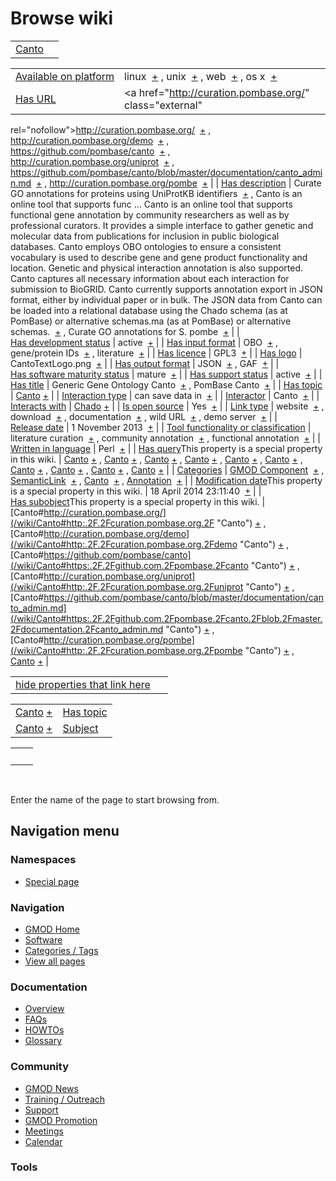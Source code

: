 



<span id="top"></span>




# <span dir="auto">Browse wiki</span>






|                              |     |
|------------------------------|-----|
| [Canto](/wiki/Canto "Canto") |     |

|  |  |
|----|----|
| [Available on platform](/wiki/Property%253AAvailable_on_platform "Property:Available on platform") | <span class="smwb-value">linux  <span class="smwsearch">[+](/wiki/Special%253ASearchByProperty/Available-20on-20platform/linux "Special%253ASearchByProperty/Available-20on-20platform/linux")</span></span> , <span class="smwb-value">unix  <span class="smwsearch">[+](/wiki/Special%253ASearchByProperty/Available-20on-20platform/unix "Special%253ASearchByProperty/Available-20on-20platform/unix")</span></span> , <span class="smwb-value">web  <span class="smwsearch">[+](/wiki/Special%253ASearchByProperty/Available-20on-20platform/web "Special%253ASearchByProperty/Available-20on-20platform/web")</span></span> , <span class="smwb-value">os x  <span class="smwsearch">[+](/wiki/Special%253ASearchByProperty/Available-20on-20platform/os-20x "Special%253ASearchByProperty/Available-20on-20platform/os-20x")</span></span> |
| [Has URL](/wiki/Property%253AHas_URL "Property:Has URL") | <span class="smwb-value"><a href="http://curation.pombase.org/" class="external"
rel="nofollow">http://curation.pombase.org/</a>  <span class="smwsearch">[+](/wiki/Special%253ASearchByProperty/Has-20URL/http%253A-2F-2Fcuration.pombase.org-2F "Special%253ASearchByProperty/Has-20URL/http%253A-2F-2Fcuration.pombase.org-2F")</span></span> , <span class="smwb-value"><a href="http://curation.pombase.org/demo" class="external"
rel="nofollow">http://curation.pombase.org/demo</a>  <span class="smwsearch">[+](/wiki/Special%253ASearchByProperty/Has-20URL/http%253A-2F-2Fcuration.pombase.org-2Fdemo "Special%253ASearchByProperty/Has-20URL/http%253A-2F-2Fcuration.pombase.org-2Fdemo")</span></span> , <span class="smwb-value"><a href="https://github.com/pombase/canto" class="external"
rel="nofollow">https://github.com/pombase/canto</a>  <span class="smwsearch">[+](/wiki/Special%253ASearchByProperty/Has-20URL/https%253A-2F-2Fgithub.com-2Fpombase-2Fcanto "Special%253ASearchByProperty/Has-20URL/https%253A-2F-2Fgithub.com-2Fpombase-2Fcanto")</span></span> , <span class="smwb-value"><a href="http://curation.pombase.org/uniprot" class="external"
rel="nofollow">http://curation.pombase.org/uniprot</a>  <span class="smwsearch">[+](/wiki/Special%253ASearchByProperty/Has-20URL/http%253A-2F-2Fcuration.pombase.org-2Funiprot "Special%253ASearchByProperty/Has-20URL/http%253A-2F-2Fcuration.pombase.org-2Funiprot")</span></span> , <span class="smwb-value"><a
href="https://github.com/pombase/canto/blob/master/documentation/canto_admin.md"
class="external"
rel="nofollow">https://github.com/pombase/canto/blob/master/documentation/canto_admin.md</a>  <span class="smwsearch">[+](/wiki/Special%253ASearchByProperty/Has-20URL/https%253A-2F-2Fgithub.com-2Fpombase-2Fcanto-2Fblob-2Fmaster-2Fdocumentation-2Fcanto_admin.md "Special%253ASearchByProperty/Has-20URL/https%253A-2F-2Fgithub.com-2Fpombase-2Fcanto-2Fblob-2Fmaster-2Fdocumentation-2Fcanto admin.md")</span></span> , <span class="smwb-value"><a href="http://curation.pombase.org/pombe" class="external"
rel="nofollow">http://curation.pombase.org/pombe</a>  <span class="smwsearch">[+](/wiki/Special%253ASearchByProperty/Has-20URL/http%253A-2F-2Fcuration.pombase.org-2Fpombe "Special%253ASearchByProperty/Has-20URL/http%253A-2F-2Fcuration.pombase.org-2Fpombe")</span></span> |
| [Has description](/wiki/Property%253AHas_description "Property:Has description") | <span class="smwb-value">Curate GO annotations for proteins using UniProtKB identifiers  <span class="smwsearch">[+](/wiki/Special%253ASearchByProperty/Has-20description/Curate-20GO-20annotations-20for-20proteins-20using-20UniProtKB-20identifiers "Special%253ASearchByProperty/Has-20description/Curate-20GO-20annotations-20for-20proteins-20using-20UniProtKB-20identifiers")</span></span> , <span class="smwb-value">Canto is an online tool that supports func<span class="smw-highlighter" data-type="2" state="persistent" data-title="Information"><span class="smwtext"> … </span><span class="smwttcontent">Canto is an online tool that supports functional gene annotation by community researchers as well as by professional curators. It provides a simple interface to gather genetic and molecular data from publications for inclusion in public biological databases. Canto employs OBO ontologies to ensure a consistent vocabulary is used to describe gene and gene product functionality and location. Genetic and physical interaction annotation is also supported. Canto captures all necessary information about each interaction for submission to BioGRID. Canto currently supports annotation export in JSON format, either by individual paper or in bulk. The JSON data from Canto can be loaded into a relational database using the Chado schema (as at PomBase) or alternative schemas.</span></span>ma (as at PomBase) or alternative schemas.  <span class="smwsearch">[+](/mediawiki/index.php?title=Special%253ASearchByProperty&x=Has-20description%2FCanto-20is-20an-20online-20tool-20that-20supports-20functional-20gene-20annotation-20by-20community-20researchers-20as-20well-20as-20by-20professional-20curators.-20It-20provides-20a-20simple-20interface-20to-20gather-20genetic-20and-20molecular-20data-20from-20publications-20for-20inclusion-20in-20public-20biological-20databases.-20Canto-20employs-20OBO-20ontologies-20to-20ensure-20a-20consistent-20vocabulary-20is-20used-20to-20describe-20gene-20and-20gene-20product-20functionality-20and-20location.-0A-0AGenetic-20and-20physical-20interaction-20annotation-20is-20also-20supported.-20Canto-20captures-20all-20necessary-20information-20about-20each-20interaction-20for-20submission-20to-20BioGRID.-0A-0ACanto-20currently-20supports-20annotation-20export-20in-20JSON-20format%2C-20either-20by-20individual-20paper-20or-20in-20bulk.-20The-20JSON-20data-20from-20Canto-20can-20be-20loaded-20into-20a-20relational-20database-20using-20the-20Chado-20schema-20%28as-20at-20PomBase%29-20or-20alternative-20schemas. "Special%253ASearchByProperty")</span></span> , <span class="smwb-value">Curate GO annotations for S. pombe  <span class="smwsearch">[+](/wiki/Special%253ASearchByProperty/Has-20description/Curate-20GO-20annotations-20for-20S.-20pombe "Special%253ASearchByProperty/Has-20description/Curate-20GO-20annotations-20for-20S.-20pombe")</span></span> |
| [Has development status](/wiki/Property%253AHas_development_status "Property:Has development status") | <span class="smwb-value">active  <span class="smwsearch">[+](/wiki/Special%253ASearchByProperty/Has-20development-20status/active "Special%253ASearchByProperty/Has-20development-20status/active")</span></span> |
| [Has input format](/wiki/Property%253AHas_input_format "Property:Has input format") | <span class="smwb-value">OBO  <span class="smwsearch">[+](/wiki/Special%253ASearchByProperty/Has-20input-20format/OBO "Special%253ASearchByProperty/Has-20input-20format/OBO")</span></span> , <span class="smwb-value">gene/protein IDs  <span class="smwsearch">[+](/wiki/Special%253ASearchByProperty/Has-20input-20format/gene-2Fprotein-20IDs "Special%253ASearchByProperty/Has-20input-20format/gene-2Fprotein-20IDs")</span></span> , <span class="smwb-value">literature  <span class="smwsearch">[+](/wiki/Special%253ASearchByProperty/Has-20input-20format/literature "Special%253ASearchByProperty/Has-20input-20format/literature")</span></span> |
| [Has licence](/wiki/Property%253AHas_licence "Property:Has licence") | <span class="smwb-value">GPL3  <span class="smwsearch">[+](/wiki/Special%253ASearchByProperty/Has-20licence/GPL3 "Special%253ASearchByProperty/Has-20licence/GPL3")</span></span> |
| [Has logo](/wiki/Property%253AHas_logo "Property:Has logo") | <span class="smwb-value">CantoTextLogo.png  <span class="smwsearch">[+](/wiki/Special%253ASearchByProperty/Has-20logo/CantoTextLogo.png "Special%253ASearchByProperty/Has-20logo/CantoTextLogo.png")</span></span> |
| [Has output format](/wiki/Property%253AHas_output_format "Property:Has output format") | <span class="smwb-value">JSON  <span class="smwsearch">[+](/wiki/Special%253ASearchByProperty/Has-20output-20format/JSON "Special%253ASearchByProperty/Has-20output-20format/JSON")</span></span> , <span class="smwb-value">GAF  <span class="smwsearch">[+](/wiki/Special%253ASearchByProperty/Has-20output-20format/GAF "Special%253ASearchByProperty/Has-20output-20format/GAF")</span></span> |
| [Has software maturity status](/wiki/Property%253AHas_software_maturity_status "Property:Has software maturity status") | <span class="smwb-value">mature  <span class="smwsearch">[+](/wiki/Special%253ASearchByProperty/Has-20software-20maturity-20status/mature "Special%253ASearchByProperty/Has-20software-20maturity-20status/mature")</span></span> |
| [Has support status](/wiki/Property%253AHas_support_status "Property:Has support status") | <span class="smwb-value">active  <span class="smwsearch">[+](/wiki/Special%253ASearchByProperty/Has-20support-20status/active "Special%253ASearchByProperty/Has-20support-20status/active")</span></span> |
| [Has title](/wiki/Property%253AHas_title "Property:Has title") | <span class="smwb-value">Generic Gene Ontology Canto  <span class="smwsearch">[+](/wiki/Special%253ASearchByProperty/Has-20title/Generic-20Gene-20Ontology-20Canto "Special%253ASearchByProperty/Has-20title/Generic-20Gene-20Ontology-20Canto")</span></span> , <span class="smwb-value">PomBase Canto  <span class="smwsearch">[+](/wiki/Special%253ASearchByProperty/Has-20title/PomBase-20Canto "Special%253ASearchByProperty/Has-20title/PomBase-20Canto")</span></span> |
| [Has topic](/wiki/Property%253AHas_topic "Property:Has topic") | <span class="smwb-value">[Canto](/wiki/Canto "Canto") <span class="smwbrowse">[+](/wiki/Special%253ABrowse/Canto "Special%253ABrowse/Canto")</span></span> |
| [Interaction type](/wiki/Property%253AInteraction_type "Property:Interaction type") | <span class="smwb-value">can save data in  <span class="smwsearch">[+](/wiki/Special%253ASearchByProperty/Interaction-20type/can-20save-20data-20in "Special%253ASearchByProperty/Interaction-20type/can-20save-20data-20in")</span></span> |
| <a
href="/mediawiki/index.php?title=Property:Interactor&amp;action=edit&amp;redlink=1"
class="new"
title="Property:Interactor (page does not exist)">Interactor</a> | <span class="smwb-value">Canto  <span class="smwsearch">[+](/wiki/Special%253ASearchByProperty/Interactor/Canto "Special%253ASearchByProperty/Interactor/Canto")</span></span> |
| [Interacts with](/wiki/Property%253AInteracts_with "Property:Interacts with") | <span class="smwb-value"><a href="/wiki/Chado" class="mw-redirect" title="Chado">Chado</a> <span class="smwbrowse">[+](/wiki/Special%253ABrowse/Chado "Special%253ABrowse/Chado")</span></span> |
| [Is open source](/wiki/Property%253AIs_open_source "Property:Is open source") | <span class="smwb-value">Yes  <span class="smwsearch">[+](/wiki/Special%253ASearchByProperty/Is-20open-20source/Yes "Special%253ASearchByProperty/Is-20open-20source/Yes")</span></span> |
| [Link type](/wiki/Property%253ALink_type "Property:Link type") | <span class="smwb-value">website  <span class="smwsearch">[+](/wiki/Special%253ASearchByProperty/Link-20type/website "Special%253ASearchByProperty/Link-20type/website")</span></span> , <span class="smwb-value">download  <span class="smwsearch">[+](/wiki/Special%253ASearchByProperty/Link-20type/download "Special%253ASearchByProperty/Link-20type/download")</span></span> , <span class="smwb-value">documentation  <span class="smwsearch">[+](/wiki/Special%253ASearchByProperty/Link-20type/documentation "Special%253ASearchByProperty/Link-20type/documentation")</span></span> , <span class="smwb-value">wild URL  <span class="smwsearch">[+](/wiki/Special%253ASearchByProperty/Link-20type/wild-20URL "Special%253ASearchByProperty/Link-20type/wild-20URL")</span></span> , <span class="smwb-value">demo server  <span class="smwsearch">[+](/wiki/Special%253ASearchByProperty/Link-20type/demo-20server "Special%253ASearchByProperty/Link-20type/demo-20server")</span></span> |
| [Release date](/wiki/Property%253ARelease_date "Property:Release date") | <span class="smwb-value">1 November 2013  <span class="smwsearch">[+](/wiki/Special%253ASearchByProperty/Release-20date/1-20November-202013 "Special%253ASearchByProperty/Release-20date/1-20November-202013")</span></span> |
| [Tool functionality or classification](/wiki/Property%253ATool_functionality_or_classification "Property:Tool functionality or classification") | <span class="smwb-value">literature curation  <span class="smwsearch">[+](/wiki/Special%253ASearchByProperty/Tool-20functionality-20or-20classification/literature-20curation "Special%253ASearchByProperty/Tool-20functionality-20or-20classification/literature-20curation")</span></span> , <span class="smwb-value">community annotation  <span class="smwsearch">[+](/wiki/Special%253ASearchByProperty/Tool-20functionality-20or-20classification/community-20annotation "Special%253ASearchByProperty/Tool-20functionality-20or-20classification/community-20annotation")</span></span> , <span class="smwb-value">functional annotation  <span class="smwsearch">[+](/wiki/Special%253ASearchByProperty/Tool-20functionality-20or-20classification/functional-20annotation "Special%253ASearchByProperty/Tool-20functionality-20or-20classification/functional-20annotation")</span></span> |
| [Written in language](/wiki/Property%253AWritten_in_language "Property:Written in language") | <span class="smwb-value">Perl  <span class="smwsearch">[+](/wiki/Special%253ASearchByProperty/Written-20in-20language/Perl "Special%253ASearchByProperty/Written-20in-20language/Perl")</span></span> |
| <span class="smw-highlighter" data-type="1" state="inline" data-title="Property"><span class="smwbuiltin">[Has query](/wiki/Property:Has_query "Property:Has query")</span><span class="smwttcontent">This property is a special property in this wiki.</span></span> | <span class="smwb-value">[Canto](/wiki/Canto#_QUERY2fa87fb9c0faf32d1a70818e2085aa15 "Canto") <span class="smwbrowse">[+](/wiki/Special%253ABrowse/Canto-23_QUERY2fa87fb9c0faf32d1a70818e2085aa15 "Special%253ABrowse/Canto-23 QUERY2fa87fb9c0faf32d1a70818e2085aa15")</span></span> , <span class="smwb-value">[Canto](/wiki/Canto#_QUERY19a91d3fb7433557dea2ef0e3f7be655 "Canto") <span class="smwbrowse">[+](/wiki/Special%253ABrowse/Canto-23_QUERY19a91d3fb7433557dea2ef0e3f7be655 "Special%253ABrowse/Canto-23 QUERY19a91d3fb7433557dea2ef0e3f7be655")</span></span> , <span class="smwb-value">[Canto](/wiki/Canto#_QUERY5e2d0d555115519945e44f741da42a7e "Canto") <span class="smwbrowse">[+](/wiki/Special%253ABrowse/Canto-23_QUERY5e2d0d555115519945e44f741da42a7e "Special%253ABrowse/Canto-23 QUERY5e2d0d555115519945e44f741da42a7e")</span></span> , <span class="smwb-value">[Canto](/wiki/Canto#_QUERY4f5058166d7ff4f42aabdb2b8148f986 "Canto") <span class="smwbrowse">[+](/wiki/Special%253ABrowse/Canto-23_QUERY4f5058166d7ff4f42aabdb2b8148f986 "Special%253ABrowse/Canto-23 QUERY4f5058166d7ff4f42aabdb2b8148f986")</span></span> , <span class="smwb-value">[Canto](/wiki/Canto#_QUERY8376e97201563c5872c39bfa2904c792 "Canto") <span class="smwbrowse">[+](/wiki/Special%253ABrowse/Canto-23_QUERY8376e97201563c5872c39bfa2904c792 "Special%253ABrowse/Canto-23 QUERY8376e97201563c5872c39bfa2904c792")</span></span> , <span class="smwb-value">[Canto](/wiki/Canto#_QUERYf27a736bda0b3136c3403b8231a9f2da "Canto") <span class="smwbrowse">[+](/wiki/Special%253ABrowse/Canto-23_QUERYf27a736bda0b3136c3403b8231a9f2da "Special%253ABrowse/Canto-23 QUERYf27a736bda0b3136c3403b8231a9f2da")</span></span> , <span class="smwb-value">[Canto](/wiki/Canto#_QUERYe155e3706e52dca5428a9610a40e0288 "Canto") <span class="smwbrowse">[+](/wiki/Special%253ABrowse/Canto-23_QUERYe155e3706e52dca5428a9610a40e0288 "Special%253ABrowse/Canto-23 QUERYe155e3706e52dca5428a9610a40e0288")</span></span> , <span class="smwb-value">[Canto](/wiki/Canto#_QUERY6a8a211d2af81215ff7593c571b31bc5 "Canto") <span class="smwbrowse">[+](/wiki/Special%253ABrowse/Canto-23_QUERY6a8a211d2af81215ff7593c571b31bc5 "Special%253ABrowse/Canto-23 QUERY6a8a211d2af81215ff7593c571b31bc5")</span></span> , <span class="smwb-value">[Canto](/wiki/Canto#_QUERYda29742e8385c21da9c31e8b1c71a481 "Canto") <span class="smwbrowse">[+](/wiki/Special%253ABrowse/Canto-23_QUERYda29742e8385c21da9c31e8b1c71a481 "Special%253ABrowse/Canto-23 QUERYda29742e8385c21da9c31e8b1c71a481")</span></span> , <span class="smwb-value">[Canto](/wiki/Canto#_QUERY56402643848b62a0e08483cc778202d1 "Canto") <span class="smwbrowse">[+](/wiki/Special%253ABrowse/Canto-23_QUERY56402643848b62a0e08483cc778202d1 "Special%253ABrowse/Canto-23 QUERY56402643848b62a0e08483cc778202d1")</span></span> |
| [Categories](/wiki/Special%253ACategories "Special%253ACategories") | <span class="smwb-value">[GMOD Component](/wiki/Category%253AGMOD_Component "Category%253AGMOD Component")  <span class="smwsearch">[+](/wiki/Special%253ASearchByProperty/GMOD-20Component "Special%253ASearchByProperty/GMOD-20Component")</span></span> , <span class="smwb-value"><a
href="/mediawiki/index.php?title=Category%253ASemanticLink&amp;action=edit&amp;redlink=1"
class="new"
title="Category%253ASemanticLink (page does not exist)">SemanticLink</a>  <span class="smwsearch">[+](/wiki/Special%253ASearchByProperty/SemanticLink "Special%253ASearchByProperty/SemanticLink")</span></span> , <span class="smwb-value"><a
href="/mediawiki/index.php?title=Category%253ACanto&amp;action=edit&amp;redlink=1"
class="new" title="Category%253ACanto (page does not exist)">Canto</a>  <span class="smwsearch">[+](/wiki/Special%253ASearchByProperty/Canto "Special%253ASearchByProperty/Canto")</span></span> , <span class="smwb-value">[Annotation](/wiki/Category%253AAnnotation "Category%253AAnnotation")  <span class="smwsearch">[+](/wiki/Special%253ASearchByProperty/Annotation "Special%253ASearchByProperty/Annotation")</span></span> |
| <span class="smw-highlighter" data-type="1" state="inline" data-title="Property"><span class="smwbuiltin">[Modification date](/wiki/Property:Modification_date "Property:Modification date")</span><span class="smwttcontent">This property is a special property in this wiki.</span></span> | <span class="smwb-value">18 April 2014 23:11:40  <span class="smwsearch">[+](/wiki/Special%253ASearchByProperty/Modification-20date/18-20April-202014-2023:11:40 "Special%253ASearchByProperty/Modification-20date/18-20April-202014-2023:11:40")</span></span> |
| <span class="smw-highlighter" data-type="1" state="inline" data-title="Property"><span class="smwbuiltin">[Has subobject](/wiki/Property%253AHas_subobject "Property:Has subobject")</span><span class="smwttcontent">This property is a special property in this wiki.</span></span> | <span class="smwb-value">[Canto#http://curation.pombase.org/](/wiki/Canto#http:.2F.2Fcuration.pombase.org.2F "Canto") <span class="smwbrowse">[+](/wiki/Special%253ABrowse/Canto-23http%253A-2F-2Fcuration.pombase.org-2F "Special%253ABrowse/Canto-23http%253A-2F-2Fcuration.pombase.org-2F")</span></span> , <span class="smwb-value">[Canto#http://curation.pombase.org/demo](/wiki/Canto#http:.2F.2Fcuration.pombase.org.2Fdemo "Canto") <span class="smwbrowse">[+](/wiki/Special%253ABrowse/Canto-23http%253A-2F-2Fcuration.pombase.org-2Fdemo "Special%253ABrowse/Canto-23http%253A-2F-2Fcuration.pombase.org-2Fdemo")</span></span> , <span class="smwb-value">[Canto#https://github.com/pombase/canto](/wiki/Canto#https:.2F.2Fgithub.com.2Fpombase.2Fcanto "Canto") <span class="smwbrowse">[+](/wiki/Special%253ABrowse/Canto-23https%253A-2F-2Fgithub.com-2Fpombase-2Fcanto "Special%253ABrowse/Canto-23https%253A-2F-2Fgithub.com-2Fpombase-2Fcanto")</span></span> , <span class="smwb-value">[Canto#http://curation.pombase.org/uniprot](/wiki/Canto#http:.2F.2Fcuration.pombase.org.2Funiprot "Canto") <span class="smwbrowse">[+](/wiki/Special%253ABrowse/Canto-23http%253A-2F-2Fcuration.pombase.org-2Funiprot "Special%253ABrowse/Canto-23http%253A-2F-2Fcuration.pombase.org-2Funiprot")</span></span> , <span class="smwb-value">[Canto#https://github.com/pombase/canto/blob/master/documentation/canto_admin.md](/wiki/Canto#https:.2F.2Fgithub.com.2Fpombase.2Fcanto.2Fblob.2Fmaster.2Fdocumentation.2Fcanto_admin.md "Canto") <span class="smwbrowse">[+](/wiki/Special%253ABrowse/Canto-23https%253A-2F-2Fgithub.com-2Fpombase-2Fcanto-2Fblob-2Fmaster-2Fdocumentation-2Fcanto_admin.md "Special%253ABrowse/Canto-23https%253A-2F-2Fgithub.com-2Fpombase-2Fcanto-2Fblob-2Fmaster-2Fdocumentation-2Fcanto admin.md")</span></span> , <span class="smwb-value">[Canto#http://curation.pombase.org/pombe](/wiki/Canto#http:.2F.2Fcuration.pombase.org.2Fpombe "Canto") <span class="smwbrowse">[+](/wiki/Special%253ABrowse/Canto-23http%253A-2F-2Fcuration.pombase.org-2Fpombe "Special%253ABrowse/Canto-23http%253A-2F-2Fcuration.pombase.org-2Fpombe")</span></span> , <span class="smwb-value">[Canto](/wiki/Canto#_564f9c71bf2847fc3c542a7b9ac7927f "Canto") <span class="smwbrowse">[+](/wiki/Special%253ABrowse/Canto-23_564f9c71bf2847fc3c542a7b9ac7927f "Special%253ABrowse/Canto-23 564f9c71bf2847fc3c542a7b9ac7927f")</span></span> |

<span id="smw_browse_incoming"></span>

|  |  |
|----|----|
| [hide properties that link here](/mediawiki/index.php?title=Special:Browse&offset=0&dir=out&article=Canto)  |  |

|  |  |
|----|----|
| <span class="smwb-ivalue">[Canto](/wiki/Canto "Canto") <span class="smwbrowse">[+](/wiki/Special%253ABrowse/Canto "Special%253ABrowse/Canto")</span></span> | [Has topic](/wiki/Property%253AHas_topic "Property:Has topic") |
| <span class="smwb-ivalue">[Canto](/wiki/Canto#_564f9c71bf2847fc3c542a7b9ac7927f "Canto") <span class="smwbrowse">[+](/wiki/Special%253ABrowse/Canto-23_564f9c71bf2847fc3c542a7b9ac7927f "Special%253ABrowse/Canto-23 564f9c71bf2847fc3c542a7b9ac7927f")</span></span> | [Subject](/wiki/Property%253ASubject "Property%253ASubject") |

|     |     |
|-----|-----|
|     |     |

 

Enter the name of the page to start browsing from.  








## Navigation menu



### Namespaces

- <span id="ca-nstab-special">[Special
  page](/wiki/Special%253ABrowse/Canto "This is a special page, you cannot edit the page itself")</span>






### Navigation



- <span id="n-GMOD-Home">[GMOD Home](/wiki/Main_Page)</span>
- <span id="n-Software">[Software](/wiki/GMOD_Components)</span>
- <span id="n-Categories-.2F-Tags">[Categories /
  Tags](/wiki/Categories)</span>
- <span id="n-View-all-pages">[View all
  pages](/wiki/Special:AllPages)</span>




### Documentation



- <span id="n-Overview">[Overview](/wiki/Overview)</span>
- <span id="n-FAQs">[FAQs](/wiki/Category%253AFAQ)</span>
- <span id="n-HOWTOs">[HOWTOs](/wiki/Category%253AHOWTO)</span>
- <span id="n-Glossary">[Glossary](/wiki/Glossary)</span>




### Community



- <span id="n-GMOD-News">[GMOD News](/wiki/GMOD_News)</span>
- <span id="n-Training-.2F-Outreach">[Training /
  Outreach](/wiki/Training_and_Outreach)</span>
- <span id="n-Support">[Support](/wiki/Support)</span>
- <span id="n-GMOD-Promotion">[GMOD
  Promotion](/wiki/GMOD_Promotion)</span>
- <span id="n-Meetings">[Meetings](/wiki/Meetings)</span>
- <span id="n-Calendar">[Calendar](/wiki/Calendar)</span>




### Tools












<!-- -->




